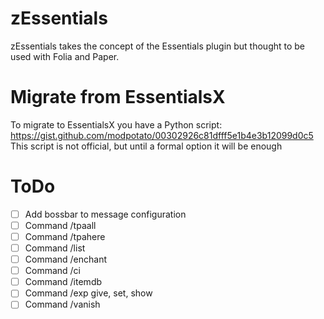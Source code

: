 # zEssentials

zEssentials takes the concept of the Essentials plugin but thought to be used with Folia and Paper.


# Migrate from EssentialsX

To migrate to EssentialsX you have a Python script: https://gist.github.com/modpotato/00302926c81dfff5e1b4e3b12099d0c5
This script is not official, but until a formal option it will be enough


# ToDo

- [ ] Add bossbar to message configuration
- [ ] Command /tpaall
- [ ] Command /tpahere
- [ ] Command /list
- [ ] Command /enchant
- [ ] Command /ci
- [ ] Command /itemdb
- [ ] Command /exp give, set, show
- [ ] Command /vanish
